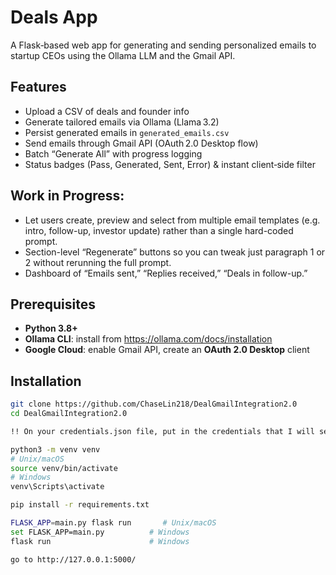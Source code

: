 # Deals App

A Flask‑based web app for generating and sending personalized emails to startup CEOs using the Ollama LLM and the Gmail API.

## Features

- Upload a CSV of deals and founder info  
- Generate tailored emails via Ollama (Llama 3.2)  
- Persist generated emails in `generated_emails.csv`  
- Send emails through Gmail API (OAuth 2.0 Desktop flow)  
- Batch “Generate All” with progress logging  
- Status badges (Pass, Generated, Sent, Error) & instant client‑side filter  

## Work in Progress:

- Let users create, preview and select from multiple email templates (e.g. intro, follow-up, investor update) rather than a single hard-coded prompt.
- Section-level “Regenerate” buttons so you can tweak just paragraph 1 or 2 without rerunning the full prompt.
- Dashboard of “Emails sent,” “Replies received,” “Deals in follow-up.”

## Prerequisites

- **Python 3.8+**  
- **Ollama CLI**: install from https://ollama.com/docs/installation  
- **Google Cloud**: enable Gmail API, create an **OAuth 2.0 Desktop** client  

## Installation

```bash
git clone https://github.com/ChaseLin218/DealGmailIntegration2.0
cd DealGmailIntegration2.0

!! On your credentials.json file, put in the credentials that I will send you !! (As it is not allowed on github to send)

python3 -m venv venv
# Unix/macOS
source venv/bin/activate
# Windows
venv\Scripts\activate

pip install -r requirements.txt

FLASK_APP=main.py flask run       # Unix/macOS
set FLASK_APP=main.py          # Windows
flask run                      # Windows

go to http://127.0.0.1:5000/